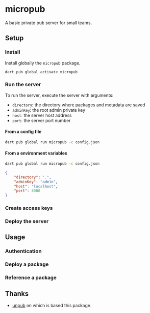 # micropub

A basic private pub server for small teams.

## Setup

### Install

Install globally the `micropub` package.

```bash
dart pub global activate micropub
```

### Run the server

To run the server, execute the server with arguments:

* `directory`: the directory where packages and metadata are saved
* `adminKey`: the root admin private key
* `host`: the server host address
* `port`: the server port number

#### From a config file

```bash
dart pub global run micropub -c config.json
```

#### From a environment variables

```bash
dart pub global run micropub -c config.json
```

```json
{
    "directory": ".",
    "adminKey": "adm1n",
    "host": "localhost",
    "port": 8080
}
```

### Create access keys

### Deploy the server

## Usage

### Authentication

### Deploy a package

### Reference a package

## Thanks

* [unpub](https://pub.dev/packages/unpub) on which is based this package.